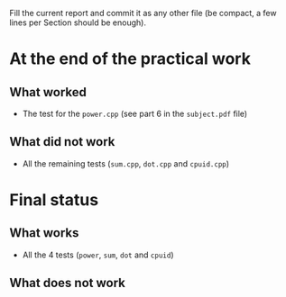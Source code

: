 
Fill the current report and commit it as any other file (be compact, a few lines per Section should be enough).

# At the end of the practical work

## What worked
- The test for the `power.cpp` (see part 6 in the `subject.pdf` file)

## What did not work
- All the remaining tests (`sum.cpp`, `dot.cpp` and `cpuid.cpp`)



# Final status

## What works
- All the 4 tests (`power`, `sum`, `dot` and `cpuid`)

## What does not work

